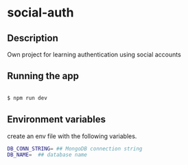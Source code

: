 # social-auth

## Description

Own project for learning authentication using social accounts

## Running the app

```bash

$ npm run dev
```
## Environment variables

create an env file with the following variables.

```bash
DB_CONN_STRING= ## MongoDB connection string
DB_NAME=  ## database name

```